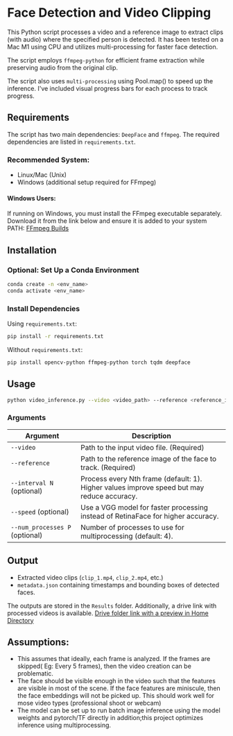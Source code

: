# Face Detection and Video Clipping

This Python script processes a video and a reference image to extract clips (with audio) where the specified person is detected. 
It has been tested on a Mac M1 using CPU and utilizes multi-processing for faster face detection.

The script employs `ffmpeg-python` for efficient frame extraction while preserving audio from the original clip.

The script also uses `multi-processing` using Pool.map() to speed up the inference. I've included visual progress bars for each process to track progress. 

## Requirements

The script has two main dependencies: `DeepFace` and `ffmpeg`. The required dependencies are listed in `requirements.txt`.

### **Recommended System:**
- Linux/Mac (Unix)
- Windows (additional setup required for FFmpeg)

#### **Windows Users:**
If running on Windows, you must install the FFmpeg executable separately. Download it from the link below and ensure it is added to your system PATH:
[FFmpeg Builds](https://github.com/BtbN/FFmpeg-Builds/releases#:~:text=ffmpeg%2Dmaster%2Dlatest%2Dwin64%2Dgpl%2Dshared.zip)

## Installation

### **Optional: Set Up a Conda Environment**
```sh
conda create -n <env_name>
conda activate <env_name>
```

### **Install Dependencies**
Using `requirements.txt`:
```sh
pip install -r requirements.txt
```

Without `requirements.txt`:
```sh
pip install opencv-python ffmpeg-python torch tqdm deepface
```

## Usage
```sh
python video_inference.py --video <video_path> --reference <reference_image_path> [--interval N] [--speed] [--num_processes P]
```

### **Arguments**
| Argument | Description |
|----------|-------------|
| `--video` | Path to the input video file. (Required) |
| `--reference` | Path to the reference image of the face to track. (Required) |
| `--interval N` (optional) | Process every Nth frame (default: 1). Higher values improve speed but may reduce accuracy. |
| `--speed` (optional) | Use a VGG model for faster processing instead of RetinaFace for higher accuracy. |
| `--num_processes P` (optional) | Number of processes to use for multiprocessing (default: 4). |

## Output
- Extracted video clips (`clip_1.mp4`, `clip_2.mp4`, etc.)
- `metadata.json` containing timestamps and bounding boxes of detected faces.

The outputs are stored in the `Results` folder. Additionally, a drive link with processed videos is available.
[Drive folder link with a preview in Home Directory](https://drive.google.com/drive/folders/1223QfyY7tHeG3OsyHDNQfKf4lDLKR7ib?usp=sharing)

## Assumptions:
- This assumes that ideally, each frame is analyzed. If the frames are skipped( Eg: Every 5 frames), then the video creation can be problematic. 
- The face should be visible enough in the video such that the features are visible in most of the scene. If the face features are miniscule, then the face embeddings will not be picked up. This should work well for mose video types (professional shoot or webcam)
- The model can be set up to run batch image inference using the model weights and pytorch/TF directly in addition;this project optimizes inference using multiprocessing. 


